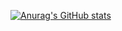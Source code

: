 [![Anurag's GitHub stats](https://github-readme-stats.vercel.app/api?username=ragen1337)](https://github.com/anuraghazra/github-readme-stats)
